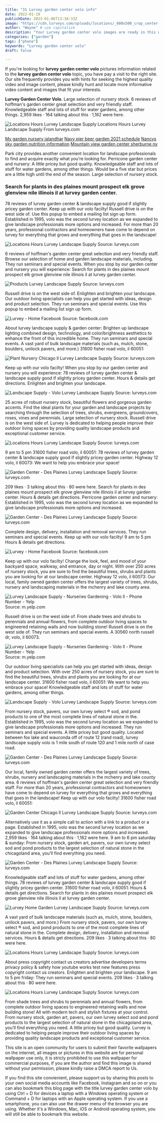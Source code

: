 ```yaml
---
title: "31 Lurvey garden center volo info"
date: 2022-01-19
publishDate: 2023-01-06T13:38:33Z
image: "https://cdn.lurveys.com/uploads/locations/_600x500_crop_center-center_100/arlington-landscape.jpeg?rev=2020-09-02"
author: "Wayne" # use capitalize
description: "Your Lurvey garden center volo images are ready in this website. Lurvey garden center volo are a topic that is being searched for and liked by netizens today. You can Get the Lurvey garden center volo files here. Get all free images."
categories: ["garden"]
tags: ["phone"]
keywords: "Lurvey garden center volo"
draft: false

---
```


If you're looking for **lurvey garden center volo** pictures information related to the **lurvey garden center volo** topic, you have pay a visit to the right  site.  Our site frequently  provides you with  hints  for seeking  the highest  quality video and image  content, please kindly hunt and locate more informative video content and images  that fit your interests.

**Lurvey Garden Center Volo**. Large selection of nursery stock. 6 reviews of hoffman&#039;s garden center great selection and very friendly staff. Knowledgeable staff and lots of stuff for water gardens, among other things. 2,959 likes · 164 talking about this · 1,162 were here.

![Locations Hours Lurvey Landscape Supply](https://cdn.lurveys.com/uploads/locations/_600x500_crop_center-center_100/arlington-landscape.jpeg?rev=2020-09-02 "Locations Hours Lurvey Landscape Supply")
Locations Hours Lurvey Landscape Supply From lurveys.com

[My garden nursery jalandhar](/my-garden-nursery-jalandhar/)
[Navy pier beer garden 2021 schedule](/navy-pier-beer-garden-2021-schedule/)
[Nancys sky garden nutrition information](/nancys-sky-garden-nutrition-information/)
[Mountain view garden center sherburne ny](/mountain-view-garden-center-sherburne-ny/)

Park city provides another convenient location for landscape professionals to find and acquire exactly what you’re looking for. Perricone garden center and nursery: A little pricey but good quality. Knowledgeable staff and lots of stuff for water gardens, among other things. Would be a five star but prices are a little high until the end of the season. Large selection of nursery stock.

### Search for plants in des plaines mount prospect elk grove glenview nile illinois il at lurvey garden center.

78 reviews of lurvey garden center &amp; landscape supply good if slightly pricey garden center. Keep up with our volo facilty! Russell drive is on the west side of. Use this popup to embed a mailing list sign up form. Established in 1995, volo was the second lurvey location as we expanded to give landscape professionals more options and increased. For more than 20 years, professional contractors and homeowners have come to depend on lurvey for everything that grows and everything that goes in the landscape!


![Locations Hours Lurvey Landscape Supply](https://cdn.lurveys.com/uploads/locations/_600x500_crop_center-center_100/des-landscape.jpeg?rev=2020-09-02 "Locations Hours Lurvey Landscape Supply")
Source: lurveys.com

6 reviews of hoffman&#039;s garden center great selection and very friendly staff. Browse our selection of home and garden landscape materials, including. They run seminars and special events. When you stop by our garden center and nursery you will experience: Search for plants in des plaines mount prospect elk grove glenview nile illinois il at lurvey garden center.

![Products Lurvey Landscape Supply](https://cdn.lurveys.com/uploads/products/select-green-goods-thumb-rev-min.jpg?rev=2020-09-02 "Products Lurvey Landscape Supply")
Source: lurveys.com

Russell drive is on the west side of. Enlighten and brighten your landscape. Our outdoor living specialists can help you get started with ideas, design and product selection. They run seminars and special events. Use this popup to embed a mailing list sign up form.

![Lurvey - Home Facebook](https://lookaside.fbsbx.com/lookaside/crawler/media/?media_id=2308350072722918 "Lurvey - Home Facebook")
Source: facebook.com

About lurvey landscape supply &amp; garden center: Brighten up landscape lighting combined design, technology, and color/brightness aesthetics to enhance the front of this incredible home. They run seminars and special events. A vast yard of bulk landscape materials (such as, mulch, stone, boulders, unilock pavers, and more.) 31600 fisher road volo‚ il 60051:

![Plant Nursery Chicago Il Lurvey Landscape Supply](https://farm2.staticflickr.com/1891/44298775362_63711db8ce_o.jpg "Plant Nursery Chicago Il Lurvey Landscape Supply")
Source: lurveys.com

Keep up with our volo facilty! When you stop by our garden center and nursery you will experience: 78 reviews of lurvey garden center &amp; landscape supply good if slightly pricey garden center. Hours &amp; details get directions. Enlighten and brighten your landscape.

![Landscape Supply - Volo Lurvey Landscape Supply](https://cdn.lurveys.com/assets/images/lurvery-logo-vertical-white.svg "Landscape Supply - Volo Lurvey Landscape Supply")
Source: lurveys.com

25 acres of robust nursery stock, beautiful flowers and gorgeous garden accents. Find the ideal plants for your garden and landscape projects by searching through the selection of trees, shrubs, evergreens, groundcovers, roses, vines and perennials. Large selection of nursery stock. Russell drive is on the west side of. Lurvey is dedicated to helping people improve their outdoor living spaces by providing quality landscape products and exceptional customer service.

![Locations Hours Lurvey Landscape Supply](https://cdn.lurveys.com/uploads/locations/_600x500_crop_center-center_100/park-landscape.jpeg?rev=2020-09-02 "Locations Hours Lurvey Landscape Supply")
Source: lurveys.com

9 am to 5 pm 31600 fisher road volo‚ il 60051: 78 reviews of lurvey garden center &amp; landscape supply good if slightly pricey garden center. Highway 12 volo‚ il 60073: We want to help you embrace your space!

![Garden Center - Des Plaines Lurvey Landscape Supply](https://cdn.lurveys.com/uploads/galleries/garden-center-1.jpeg?rev=2020-09-02 "Garden Center - Des Plaines Lurvey Landscape Supply")
Source: lurveys.com

209 likes · 3 talking about this · 80 were here. Search for plants in des plaines mount prospect elk grove glenview nile illinois il at lurvey garden center. Hours &amp; details get directions. Perricone garden center and nursery: Established in 1995, volo was the second lurvey location as we expanded to give landscape professionals more options and increased.

![Garden Center - Des Plaines Lurvey Landscape Supply](https://cdn.lurveys.com/uploads/galleries/yard.jpg?rev=2020-09-02 "Garden Center - Des Plaines Lurvey Landscape Supply")
Source: lurveys.com

Complete design, delivery, installation and removal services. They run seminars and special events. Keep up with our volo facilty! 9 am to 5 pm Hours &amp; details get directions.

![Lurvey - Home Facebook](https://lookaside.fbsbx.com/lookaside/crawler/media/?media_id=2276148959276363 "Lurvey - Home Facebook")
Source: facebook.com

Keep up with our volo facilty! Change the look, feel, and mood of your backyard space, walkway, and entrance, day or night. With over 250 acres of nursery stock, you are sure to find the beautiful trees, shrubs and plants you are looking for at our landscape center. Highway 12 volo‚ il 60073: Our local, family owned garden center offers the largest variety of trees, shrubs, nursery and landscaping materials in the mchenry and lake county area.

![Lurvey Landscape Supply - Nurseries Gardening - Volo Il - Phone Number - Yelp](https://s3-media0.fl.yelpcdn.com/bphoto/Q-Ls9d9FiodnJ1VSBwiErA/348s.jpg "Lurvey Landscape Supply - Nurseries Gardening - Volo Il - Phone Number - Yelp")
Source: m.yelp.com

Russell drive is on the west side of. From shade trees and shrubs to perennials and annual flowers, from complete outdoor living spaces to engineered retaining walls and now building stone! Russell drive is on the west side of. They run seminars and special events. A 30560 north russell dr, volo, il 60073.

![Lurvey Landscape Supply - Nurseries Gardening - Volo Il - Phone Number - Yelp](https://s3-media0.fl.yelpcdn.com/bphoto/WH9PSIIyKKQJNfC7qBL9HA/348s.jpg "Lurvey Landscape Supply - Nurseries Gardening - Volo Il - Phone Number - Yelp")
Source: m.yelp.com

Our outdoor living specialists can help you get started with ideas, design and product selection. With over 250 acres of nursery stock, you are sure to find the beautiful trees, shrubs and plants you are looking for at our landscape center. 31600 fisher road volo‚ il 60051: We want to help you embrace your space! Knowledgeable staff and lots of stuff for water gardens, among other things.

![Landscape Supply - Volo Lurvey Landscape Supply](https://i.ytimg.com/vi/XoyQXNVQBXA/maxresdefault.jpg "Landscape Supply - Volo Lurvey Landscape Supply")
Source: lurveys.com

From nursery stock, pavers, our own lurvey select ® sod, and pond products to one of the most complete lines of natural stone in the. Established in 1995, volo was the second lurvey location as we expanded to give landscape professionals more options and increased. They run seminars and special events. A little pricey but good quality. Located between fox lake and wauconda off of route 12 (rand road), lurvey landscape supply volo is 1 mile south of route 120 and 1 mile north of case road.

![Garden Center - Des Plaines Lurvey Landscape Supply](https://cdn.lurveys.com/uploads/galleries/Comcast-A-frames-01.jpg?rev=2020-09-02 "Garden Center - Des Plaines Lurvey Landscape Supply")
Source: lurveys.com

Our local, family owned garden center offers the largest variety of trees, shrubs, nursery and landscaping materials in the mchenry and lake county area. 6 reviews of hoffman&#039;s garden center great selection and very friendly staff. For more than 20 years, professional contractors and homeowners have come to depend on lurvey for everything that grows and everything that goes in the landscape! Keep up with our volo facilty! 31600 fisher road volo‚ il 60051:

![Garden Center Chicago Il Lurvey Landscape Supply](https://farm2.staticflickr.com/1846/29411038277_95fcf5891f_o.jpg "Garden Center Chicago Il Lurvey Landscape Supply")
Source: lurveys.com

Alternatively use it as a simple call to action with a link to a product or a page. Established in 1995, volo was the second lurvey location as we expanded to give landscape professionals more options and increased. 2,959 likes · 164 talking about this · 1,162 were here. 9 am to 6 pm saturday &amp; sunday: From nursery stock, garden art, pavers, our own lurvey select sod and pond products to the largest selection of natural stone in the chicagoland area, you’ll find everything you need.

![Garden Center - Des Plaines Lurvey Landscape Supply](https://i.ytimg.com/vi/XPt1UHdnF2I/maxresdefault.jpg "Garden Center - Des Plaines Lurvey Landscape Supply")
Source: lurveys.com

Knowledgeable staff and lots of stuff for water gardens, among other things. 78 reviews of lurvey garden center &amp; landscape supply good if slightly pricey garden center. 31600 fisher road volo‚ il 60051: Hours &amp; details get directions. Search for plants in des plaines mount prospect elk grove glenview nile illinois il at lurvey garden center.

![Lurvey Home Garden Lurvey Landscape Supply](https://cdn.lurveys.com/uploads/galleries/Pond-tour-cov-shop.jpg?rev=2020-09-02 "Lurvey Home Garden Lurvey Landscape Supply")
Source: lurveys.com

A vast yard of bulk landscape materials (such as, mulch, stone, boulders, unilock pavers, and more.) From nursery stock, pavers, our own lurvey select ® sod, and pond products to one of the most complete lines of natural stone in the. Complete design, delivery, installation and removal services. Hours &amp; details get directions. 209 likes · 3 talking about this · 80 were here.

![Locations Hours Lurvey Landscape Supply](https://cdn.lurveys.com/uploads/locations/_600x500_crop_center-center_100/GC_storefront_with_product.jpg?rev=2020-09-02 "Locations Hours Lurvey Landscape Supply")
Source: lurveys.com

About press copyright contact us creators advertise developers terms privacy policy &amp; safety how youtube works test new features press copyright contact us creators. Enlighten and brighten your landscape. 9 am to 5 pm friday: They run seminars and special events. 209 likes · 3 talking about this · 80 were here.

![Locations Hours Lurvey Landscape Supply](https://cdn.lurveys.com/uploads/locations/_600x500_crop_center-center_100/arlington-landscape.jpeg?rev=2020-09-02 "Locations Hours Lurvey Landscape Supply")
Source: lurveys.com

From shade trees and shrubs to perennials and annual flowers, from complete outdoor living spaces to engineered retaining walls and now building stone! All with modern tech and stylish fixtures at your control. From nursery stock, garden art, pavers, our own lurvey select sod and pond products to the largest selection of natural stone in the chicagoland area, you’ll find everything you need. A little pricey but good quality. Lurvey is dedicated to helping people improve their outdoor living spaces by providing quality landscape products and exceptional customer service.

This site is an open community for users to submit their favorite wallpapers on the internet, all images or pictures in this website are for personal wallpaper use only, it is stricly prohibited to use this wallpaper for commercial purposes, if you are the author and find this image is shared without your permission, please kindly raise a DMCA report to Us.

If you find this site convienient, please support us by sharing this posts to your own social media accounts like Facebook, Instagram and so on or you can also bookmark this blog page with the title lurvey garden center volo by using Ctrl + D for devices a laptop with a Windows operating system or Command + D for laptops with an Apple operating system. If you use a smartphone, you can also use the drawer menu of the browser you are using. Whether it's a Windows, Mac, iOS or Android operating system, you will still be able to bookmark this website.
